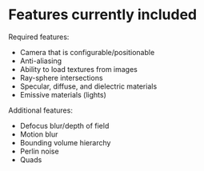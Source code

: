 # Features currently included

Required features:
- Camera that is configurable/positionable
- Anti-aliasing
- Ability to load textures from images
- Ray-sphere intersections
- Specular, diffuse, and dielectric materials
- Emissive materials (lights)

Additional features:
- Defocus blur/depth of field
- Motion blur
- Bounding volume hierarchy
- Perlin noise
- Quads